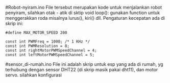 #Robot-nyiram.ino
File tersebut merupakan kode untuk menjalankan robot penyiram, silahkan otak - atik di sktip void loop():
gunakan function untuk menggerakkan roda misalnya lurus(), kiri() dll.
Pengaturan kecepatan ada di skrip ini:
```
#define MAX_MOTOR_SPEED 200

const int PWMFreq = 1000; /* 1 KHz */
const int PWMResolution = 8;
const int rightMotorPWMSpeedChannel = 4;
const int leftMotorPWMSpeedChannel = 5;

```

#sensor_di-rumah.ino
File ini adalah skrip untuk esp yang ada di rumah, yg terhubung dengan sensor DHT22 (di skrip masik pakai dht11), dan motor servo.
silahkan konfigurasi
